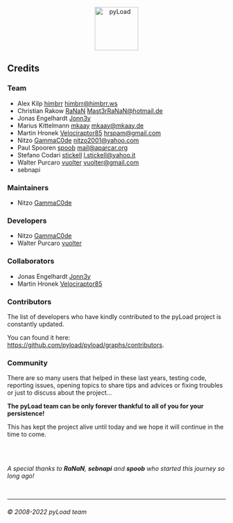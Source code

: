<p align="center">
  <img src="https://raw.githubusercontent.com/pyload/pyload/main/media/logo.png" alt="pyLoad" height="100" />
</p>

## Credits

### Team

- Alex Kilp [himbrr](https://github.com/kilale) <himbrr@himbrr.ws>
- Christian Rakow [RaNaN](https://github.com/RaNaN) <Mast3rRaNaN@hotmail.de>
- Jonas Engelhardt [Jonn3y](https://github.com/Jonn3y)
- Marius Kittelmann [mkaay](https://github.com/mkaay) <mkaay@mkaay.de>
- Martin Hronek [Velociraptor85](https://github.com/Velociraptor85) <hrspam@gmail.com>
- Nitzo [GammaC0de](https://github.com/GammaC0de) <nitzo2001@yahoo.com>
- Paul Spooren [spoob](https://github.com/aparcar) <mail@aparcar.org>
- Stefano Codari [stickell](https://github.com/stickell) <l.stickell@yahoo.it>
- Walter Purcaro [vuolter](https://github.com/vuolter) <vuolter@gmail.com>
- sebnapi

### Maintainers

- Nitzo [GammaC0de](https://github.com/GammaC0de)

### Developers

- Nitzo [GammaC0de](https://github.com/GammaC0de)
- Walter Purcaro [vuolter](https://github.com/vuolter)

### Collaborators

- Jonas Engelhardt [Jonn3y](https://github.com/Jonn3y)
- Martin Hronek [Velociraptor85](https://github.com/Velociraptor85)

### Contributors

The list of developers who have kindly contributed to the pyLoad project is constantly updated.

You can found it here: <https://github.com/pyload/pyload/graphs/contributors>.

### Community

There are so many users that helped in these last years, testing code, reporting issues,
opening topics to share tips and advices or fixing troubles or just to discuss about the project...

**The pyLoad team can be only forever thankful to all of you for your persistence!**

This has kept the project alive until today and we hope it will continue in the time to come.

<br />
<br />

_A special thanks to **RaNaN**, **sebnapi** and **spoob** who started this journey so long ago!_

<br />

---

###### © 2008-2022 pyLoad team
